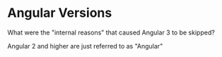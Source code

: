 # Angular Versions

What were the "internal reasons" that caused Angular 3 to be skipped?

Angular 2 and higher are just referred to as "Angular"


